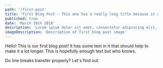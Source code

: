 ```yaml
---
path: '/first-post'
title: 'First Blog Post - This one has a really long title because it can'
published: true
date: 'March 16th 2018'
description: 'Lorem ipsum dolor sit amet, consectetur adipiscing elit, sed do eiusmod tempor incididunt ut labore et dolore magna aliqua.'
imageDescription: 'Description of first blog post image'
---
```


Hello! This is our first blog post! It has some text in it that should help to make it a lot longer. This is hopefully enough text but who knows.

Do line breaks transfer properly? Let's find out.
